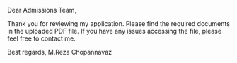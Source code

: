 Dear Admissions Team,

Thank you for reviewing my application. Please find the required documents in the uploaded PDF file.
If you have any issues accessing the file, please feel free to contact me.

Best regards,
M.Reza Chopannavaz
